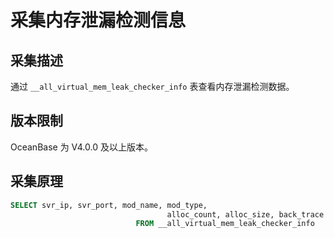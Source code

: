 # 采集内存泄漏检测信息

## 采集描述

通过 `__all_virtual_mem_leak_checker_info` 表查看内存泄漏检测数据。

## 版本限制

OceanBase 为 V4.0.0 及以上版本。

## 采集原理

```sql
SELECT svr_ip, svr_port, mod_name, mod_type, 
                                   alloc_count, alloc_size, back_trace
                            FROM __all_virtual_mem_leak_checker_info
```
